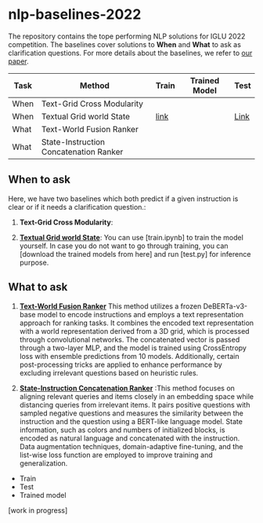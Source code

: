 # nlp-baselines-2022
The repository contains the tope performing NLP solutions for IGLU 2022 competition. The baselines cover solutions to **When** and **What** to ask as clarification questions. 
For more details about the baselines, we refer to [our paper](https://arxiv.org/pdf/2305.10783). 

| Task | Method                                 | Train | Trained Model | Test |
|------|----------------------------------------|-------|---------------|------|
| When | Text-Grid Cross Modularity             |       |               |      |
| When | Textual Grid world State               | [link](https://github.com/iglu-contest/nlp-baselines-2022/blob/main/classifiers/Textual%20Grid%20world%20State%20Baseline/train.ipynb)      |               |   [Link]((https://drive.google.com/drive/folders/11F_m8Qihv8AMZlfrr4P0-zrQOjPC8bnT?usp=drive_link))   | [Link](https://github.com/iglu-contest/nlp-baselines-2022/blob/main/classifiers/Textual%20Grid%20world%20State%20Baseline/test.py)
| What | Text-World Fusion Ranker               |       |               |      |
| What | State-Instruction Concatenation Ranker |       |               |      |

## When to ask
Here, we have two baselines which both predict if a given instruction is clear or if it needs a clarification question.:

1. **Text-Grid Cross Modularity**:

2. [**Textual Grid world State**]((https://github.com/iglu-contest/nlp-baselines-2022/tree/main/classifiers/Textual%20Grid%20world%20State%20Baseline)): You can use [train.ipynb]  to train the model yourself. In case you do not want to go through training, you can [download the trained models from here] and run [test.py] for inference purpose. 
 
## What to ask
1.  [**Text-World Fusion Ranker**]() This method utilizes a frozen DeBERTa-v3-base model to encode instructions and employs a text representation approach for ranking tasks. It combines the encoded text representation with a world representation derived from a 3D grid, which is processed through convolutional networks. The concatenated vector is passed through a two-layer MLP, and the model is trained using CrossEntropy loss with ensemble predictions from 10 models. Additionally, certain post-processing tricks are applied to enhance performance by excluding irrelevant questions based on heuristic rules.

3.  [**State-Instruction Concatenation Ranker**]() :This method focuses on aligning relevant queries and items closely in an embedding space while distancing queries from irrelevant items. It pairs positive questions with sampled negative questions and measures the similarity between the instruction and the question using a BERT-like language model. State information, such as colors and numbers of initialized blocks, is encoded as natural language and concatenated with the instruction. Data augmentation techniques, domain-adaptive fine-tuning, and the list-wise loss function are employed to improve training and generalization.
  -  Train
  -   Test
  -   Trained model

[work in progress]
